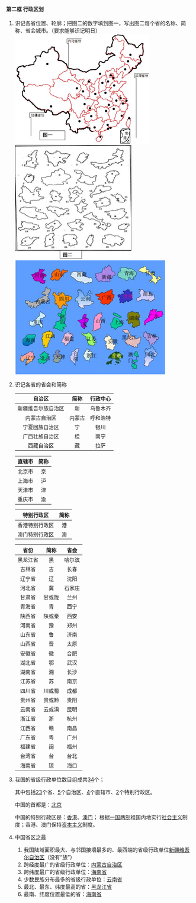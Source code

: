 #### 第二框 行政区划

1. 识记各省位置、轮廓；把图二的数字填到图一，写出图二每个省的名称、简称、省会城市。（要求能够识记明日）
    <img src="/assets/hg-4-1-2-1.png" alt="image-20220818091506768" style="zoom:50%;" />
    <img src="/assets/hg-4-1-2-2.png" alt="image-20220818091521622" style="zoom:50%;" />
    <img src="/assets/hg-4-1-2-3.png" alt="image-20220818091550579" style="zoom: 50%;" />

2. 识记各省的省会和简称

    |**自治区**|**简称**|**行政中心**|
    | :----------------: | :------: | :----------: |
    |新疆维吾尔族自治区|新|乌鲁木齐|
    |内蒙古自治区|内蒙古|呼和浩特|
    |宁夏回族自治区|宁|银川|
    |广西壮族自治区|桂|南宁|
    |西藏自治区|藏|拉萨|
    
    |**直辖市**|**简称**|
    | :--------: | :------: |
    |北京市|京|
    |上海市|沪|
    |天津市|津|
    |重庆市|渝|

    |**特别行政区**|**简称**|
    | :------------: | :------: |
    |香港特别行政区|港|
    |澳门特别行政区|澳|

    |**省份**|**简称**|**省会**|
    | :------: | :------: | :------: |
    |黑龙江省|黑|哈尔滨|
    |吉林省|吉|长春|
    |辽宁省|辽|沈阳|
    |河北省|冀|石家庄|
    |甘肃省|甘或陇|兰州|
    |青海省|青|西宁|
    |陕西省|陕或秦|西安|
    |河南省|豫|郑州|
    |山东省|鲁|济南|
    |山西省|晋|太原|
    |安徽省|徽|合肥|
    |湖北省|鄂|武汉|
    |湖南省|湘|长沙|
    |江苏省|苏|南京|
    |四川省|川或蜀|成都|
    |贵州省|贵或黔|贵阳|
    |云南省|云或滇|昆明|
    |浙江省|浙|杭州|
    |江西省|赣|南昌|
    |广东省|粤|广州|
    |福建省|闽|福州|
    |台湾省|台|台北|
    |海南省|琼|海口|

3. 我国的省级行政单位数目组成共<u>34</u>个；
    
    其中包括<u>23</u>个省、<u>5</u>个自治区、<u>4</u>个直辖市、<u>2</u>个特别行政区。

    中国的首都是：<u>北京</u>
    
    中国的特别行政区是：<u>香港</u>、<u>澳门</u>； 根据<u>一国两制</u>祖国内地实行<u>社会主义</u>制度；香港、澳门保持<u>资本主义</u>制度。

4. 中国省区之最
    1. 我国陆域面积最大、与邻国接壤最多的、最西端的省级行政单位<u>新疆维吾尔自治区</u>（没有“族”）
    2. 跨经度最广的省级行政单位：<u>内蒙古自治区</u>
    3. 跨纬度最广的省级行政单位：<u>海南省</u>
    4. 少数民族分布最多的省级行政单位：<u>云南省</u>
    5. 最北、最东、纬度最高的省：<u>黑龙江省</u>
    6. 最南、纬度位置最低的省：<u>海南省</u>
